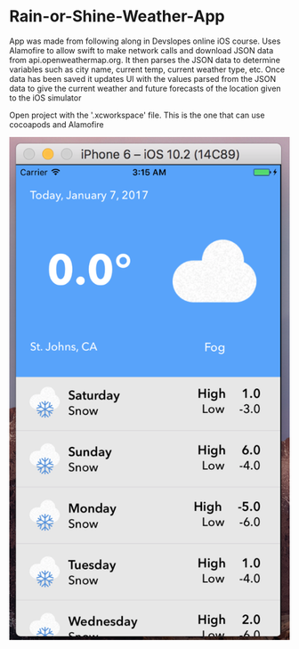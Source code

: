 # Rain-or-Shine-Weather-App
App was made from following along in Devslopes online iOS course. Uses Alamofire to allow swift to make network calls and download JSON data from api.openweathermap.org. It then parses the JSON data to determine variables such as city name, current temp, current weather type, etc.  Once data has been saved it updates UI with the values parsed from the JSON data to give the current weather and future forecasts of the location given to the iOS simulator


Open project with the '.xcworkspace' file. This is the one that can use cocoapods and Alamofire


![Alt Text](WeatherAppUI.png)
